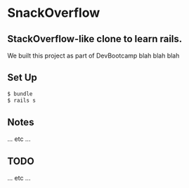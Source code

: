 # SnackOverflow

## StackOverflow-like clone to learn rails.

We built this project as part of DevBootcamp blah blah blah

## Set Up

```bash
$ bundle
$ rails s
```

## Notes

... etc ...

## TODO

... etc ...